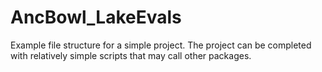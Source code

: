 # AncBowl_LakeEvals
Example file structure for a simple project. The project can be completed with relatively simple scripts that may call other packages.
